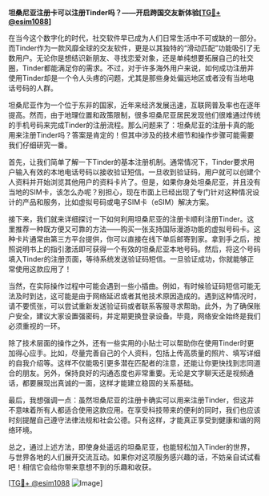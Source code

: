 **坦桑尼亚注册卡可以注册Tinder吗？——开启跨国交友新体验[[TG💪+ @esim1088](https://t.me/s/esim1088)]**

在当今这个数字化的时代，社交软件早已成为人们日常生活中不可或缺的一部分。而Tinder作为一款风靡全球的交友软件，更是以其独特的“滑动匹配”功能吸引了无数用户。无论你是想结识新朋友、寻找恋爱对象，还是单纯想要拓展自己的社交圈，Tinder都能满足你的需求。不过，对于许多海外用户来说，如何成功注册并使用Tinder却是一个令人头疼的问题，尤其是那些身处偏远地区或者没有当地电话号码的人群。

坦桑尼亚作为一个位于东非的国家，近年来经济发展迅速，互联网普及率也在逐年提高。然而，由于地理位置和政策限制，很多坦桑尼亚居民发现他们很难通过传统的手机号码来完成Tinder的注册流程。那么问题来了：坦桑尼亚的注册卡真的能用来注册Tinder吗？答案是肯定的！但其中涉及的技术细节和操作步骤可能需要我们仔细研究一番。

首先，让我们简单了解一下Tinder的基本注册机制。通常情况下，Tinder要求用户输入有效的本地电话号码以接收验证短信。一旦收到验证码，用户就可以创建个人资料并开始浏览其他用户的资料卡片了。但是，如果你身处坦桑尼亚，并且没有当地的SIM卡，该怎么办呢？别担心，现在市面上已经出现了专门针对这种情况设计的产品和服务，比如虚拟号码或电子SIM卡（eSIM）解决方案。

接下来，我们就来详细探讨一下如何利用坦桑尼亚的注册卡顺利注册Tinder。这里推荐一种既方便又可靠的方法——购买一张支持国际漫游功能的虚拟号码卡。这种卡片通常由第三方平台提供，你可以直接在线下单后邮寄到家。拿到手之后，按照说明书上的指引激活即可获得一个有效的坦桑尼亚本地号码。然后，将这个号码填入Tinder的注册页面，等待系统发送验证码短信。一旦验证成功，你就能够正常使用这款应用了！

当然，在实际操作过程中可能会遇到一些小插曲。例如，有时候验证码短信可能无法及时到达，这可能是由于网络延迟或者其他技术原因造成的。遇到这种情况时，请不要慌张，可以尝试重新发送验证码或者联系客服寻求帮助。此外，为了确保账户安全，建议大家设置强密码，并定期更换登录设备。毕竟，网络安全始终是我们必须重视的一环。

除了技术层面的操作之外，还有一些实用的小贴士可以帮助你在使用Tinder时更加得心应手。比如，尽量完善自己的个人资料，包括上传高质量的照片、填写详细的自我介绍等。这样不仅能吸引更多潜在匹配者的注意，还能让你更快找到志同道合的朋友。另外，保持良好的沟通态度也非常重要。无论是文字聊天还是视频通话，都要展现出真诚的一面，这样才能建立稳固的关系基础。

最后，我想强调一点：虽然坦桑尼亚的注册卡确实可以用来注册Tinder，但这并不意味着所有人都适合使用这款应用。在享受科技带来的便利的同时，我们也应该时刻提醒自己遵守法律法规和社会公德。只有这样，才能真正享受到健康和谐的网络环境。

总之，通过上述方法，即使身处遥远的坦桑尼亚，也能轻松加入Tinder的世界，与世界各地的人们展开交流互动。如果你对这项服务感兴趣的话，不妨亲自试试看吧！相信它会给你带来意想不到的乐趣和收获。

[[TG💪+ @esim1088](https://t.me/s/esim1088) ![Image](https://i.postimg.cc/4NQfJmqS/Snipaste-2025-05-13-00-14-12.png)]